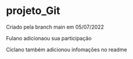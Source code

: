 # projeto_Git

Criado pela branch main em 05/07/2022

Fulano adicionaou sua participação

Ciclano também adicionou infomações no readme
